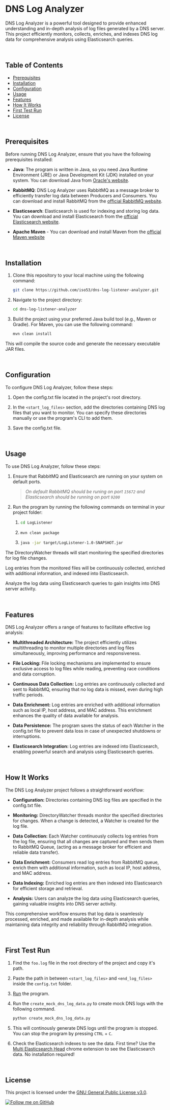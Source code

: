 # DNS Log Analyzer

DNS Log Analyzer is a powerful tool designed to provide enhanced understanding and in-depth analysis of log files generated by a DNS server. This project efficiently monitors, collects, enriches, and indexes DNS log data for comprehensive analysis using Elasticsearch queries.

<br>

## Table of Contents

- [Prerequisites](#prerequisites)
- [Installation](#installation)
- [Configuration](#configuration)
- [Usage](#usage)
- [Features](#features)
- [How It Works](#how-it-works)
- [First Test Run](#first-test-run)
- [License](#license)

<br>

## Prerequisites

Before running DNS Log Analyzer, ensure that you have the following prerequisites installed:

- **Java**: The program is written in Java, so you need Java Runtime Environment (JRE) or Java Development Kit (JDK) installed on your system. You can download Java from [Oracle's website](https://www.oracle.com/java/technologies/).

- **RabbitMQ**: DNS Log Analyzer uses RabbitMQ as a message broker to efficiently transfer log data between Producers and Consumers. You can download and install RabbitMQ from the [official RabbitMQ website](https://www.rabbitmq.com/download.html).

- **Elasticsearch**: Elasticsearch is used for indexing and storing log data. You can download and install Elasticsearch from the [official Elasticsearch website](https://www.elastic.co/downloads/elasticsearch).

- **Apache Maven** - You can download and install Maven from the [official Maven website](https://maven.apache.org/download.cgi) 

<br>

## Installation

1. Clone this repository to your local machine using the following command:

   ```bash
   git clone https://github.com/iso53/dns-log-listener-analyzer.git

2. Navigate to the project directory:

   ```bash
   cd dns-log-listener-analyzer

3. Build the project using your preferred Java build tool (e.g., Maven or Gradle). For Maven, you can use the following command:
   ```bash
   mvn clean install

This will compile the source code and generate the necessary executable JAR files.

<br>

## Configuration

To configure DNS Log Analyzer, follow these steps:

1. Open the config.txt file located in the project's root directory.

2. In the ```<start_log_files>``` section, add the directories containing DNS log files that you want to monitor. You can specify these directories manually or use the program's CLI to add them.

3. Save the config.txt file.

<br>

## Usage
To use DNS Log Analyzer, follow these steps:

1. Ensure that RabbitMQ and Elasticsearch are running on your system on default ports.
   
   > *On default RabbitMQ should be runing on port ```15672``` and Elasticsearch should be running on port ```9200```*

2. Run the program by running the following commands on terminal in your project folder:
   1. ```bash
      cd LogListener
   3. ```bash
      mvn clean package
   4. ```bash
      java -jar target/LogListener-1.0-SNAPSHOT.jar
      
The DirectoryWatcher threads will start monitoring the specified directories for log file changes.

Log entries from the monitored files will be continuously collected, enriched with additional information, and indexed into Elasticsearch.

Analyze the log data using Elasticsearch queries to gain insights into DNS server activity.

<br>

## Features

DNS Log Analyzer offers a range of features to facilitate effective log analysis:

- **Multithreaded Architecture:** The project efficiently utilizes multithreading to monitor multiple directories and log files simultaneously, improving performance and responsiveness.

- **File Locking:** File locking mechanisms are implemented to ensure exclusive access to log files while reading, preventing race conditions and data corruption.

- **Continuous Data Collection:** Log entries are continuously collected and sent to RabbitMQ, ensuring that no log data is missed, even during high traffic periods.

- **Data Enrichment:** Log entries are enriched with additional information such as local IP, host address, and MAC address. This enrichment enhances the quality of data available for analysis.

- **Data Persistence:** The program saves the status of each Watcher in the config.txt file to prevent data loss in case of unexpected shutdowns or interruptions.

- **Elasticsearch Integration:** Log entries are indexed into Elasticsearch, enabling powerful search and analysis using Elasticsearch queries.

<br>

## How It Works
The DNS Log Analyzer project follows a straightforward workflow:

- **Configuration:** Directories containing DNS log files are specified in the config.txt file.

- **Monitoring:** DirectoryWatcher threads monitor the specified directories for changes. When a change is detected, a Watcher is created for the log file.

- **Data Collection:** Each Watcher continuously collects log entries from the log file, ensuring that all changes are captured and then sends them to RabbitMQ Queue, (acting as a message broker for efficient and reliable data transfer).

- **Data Enrichment:** Consumers read log entries from RabbitMQ queue, enrich them with additional information, such as local IP, host address, and MAC address.

- **Data Indexing:** Enriched log entries are then indexed into Elasticsearch for efficient storage and retrieval.

- **Analysis:** Users can analyze the log data using Elasticsearch queries, gaining valuable insights into DNS server activity.

This comprehensive workflow ensures that log data is seamlessly processed, enriched, and made available for in-depth analysis while maintaining data integrity and reliability through RabbitMQ integration.

<br>

## First Test Run
1. Find the ```foo.log``` file in the root directory of the project and copy it's path.
2. Paste the path in between ```<start_log_files>``` and ```<end_log_files>``` inside the ```config.txt``` folder.
3. [Run](#usage) the program.
4. Run the ```create_mock_dns_log_data.py``` to create mock DNS logs with the following command.

   ```bash
   python create_mock_dns_log_data.py
5. This will continously generate DNS logs until the program is stopped. You can stop the program by pressing  ```CTRL``` + ```C```.
6. Check the Elasticsearch indexes to see the data. First time? Use the [Multi Elasticsearch Head](https://chrome.google.com/webstore/detail/multi-elasticsearch-head/cpmmilfkofbeimbmgiclohpodggeheim) chrome extension to see the Elasticsearch data. No installation required!

<br>

 ## License

 This project is licensed under the [GNU General Public License v3.0](LICENSE).

 [![Follow me on GitHub](https://img.shields.io/github/followers/iso53?label=Follow%20%40iso53&style=social)](https://github.com/iso53)
